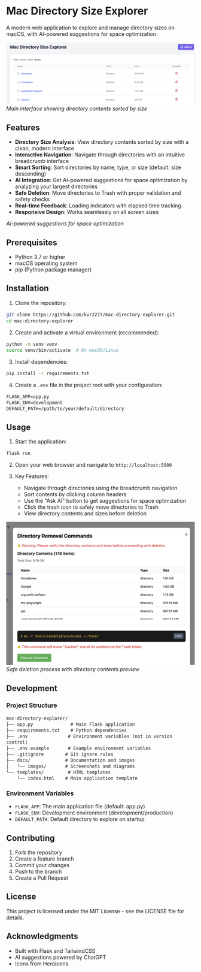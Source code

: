 # Mac Directory Size Explorer

A modern web application to explore and manage directory sizes on macOS, with AI-powered suggestions for space optimization.

![Main Interface](docs/images/main-interface.png)
*Main interface showing directory contents sorted by size*

## Features

- **Directory Size Analysis**: View directory contents sorted by size with a clean, modern interface
- **Interactive Navigation**: Navigate through directories with an intuitive breadcrumb interface
- **Smart Sorting**: Sort directories by name, type, or size (default: size descending)
- **AI Integration**: Get AI-powered suggestions for space optimization by analyzing your largest directories
- **Safe Deletion**: Move directories to Trash with proper validation and safety checks
- **Real-time Feedback**: Loading indicators with elapsed time tracking
- **Responsive Design**: Works seamlessly on all screen sizes


*AI-powered suggestions for space optimization*

## Prerequisites

- Python 3.7 or higher
- macOS operating system
- pip (Python package manager)

## Installation

1. Clone the repository:
```bash
git clone https://github.com/kvr2277/mac-directory-explorer.git
cd mac-directory-explorer
```

2. Create and activate a virtual environment (recommended):
```bash
python -m venv venv
source venv/bin/activate  # On macOS/Linux
```

3. Install dependencies:
```bash
pip install -r requirements.txt
```

4. Create a `.env` file in the project root with your configuration:
```env
FLASK_APP=app.py
FLASK_ENV=development
DEFAULT_PATH=/path/to/your/default/directory
```

## Usage

1. Start the application:
```bash
flask run
```

2. Open your web browser and navigate to `http://localhost:5000`

3. Key Features:
   - Navigate through directories using the breadcrumb navigation
   - Sort contents by clicking column headers
   - Use the "Ask AI" button to get suggestions for space optimization
   - Click the trash icon to safely move directories to Trash
   - View directory contents and sizes before deletion

![Safe Deletion](docs/images/safe-deletion.png)
*Safe deletion process with directory contents preview*

## Development

### Project Structure
```
mac-directory-explorer/
├── app.py              # Main Flask application
├── requirements.txt    # Python dependencies
├── .env               # Environment variables (not in version control)
├── .env.example       # Example environment variables
├── .gitignore        # Git ignore rules
├── docs/             # Documentation and images
│   └── images/       # Screenshots and diagrams
└── templates/         # HTML templates
    └── index.html    # Main application template
```

### Environment Variables
- `FLASK_APP`: The main application file (default: app.py)
- `FLASK_ENV`: Development environment (development/production)
- `DEFAULT_PATH`: Default directory to explore on startup

## Contributing

1. Fork the repository
2. Create a feature branch
3. Commit your changes
4. Push to the branch
5. Create a Pull Request

## License

This project is licensed under the MIT License - see the LICENSE file for details.

## Acknowledgments

- Built with Flask and TailwindCSS
- AI suggestions powered by ChatGPT
- Icons from Heroicons 


